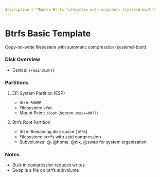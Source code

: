 ```yaml
---
description = "Modern Btrfs filesystem with snapshots (systemd-boot)"
---
```

# Btrfs Basic Template

Copy-on-write filesystem with automatic compression (systemd-boot)

### Disk Overview

- Device: `{{mainDisk}}`

### Partitions

1. EFI System Partition (ESP)
   - Size: `500MB`
   - Filesystem: `vfat`
   - Mount Point: `/boot` (secure `umask=0077`)

2. Btrfs Root Partition
   - Size: Remaining disk space (`100%`)
   - Filesystem: `btrfs` with zstd compression
   - Subvolumes: @, @home, @nix, @swap for system organization

### Notes

- Built-in compression reduces writes
- Swap is a file on btrfs subvolume

